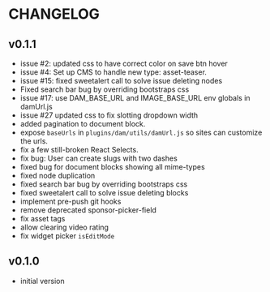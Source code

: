 # CHANGELOG


## v0.1.1
* issue #2: updated css to have correct color on save btn hover
* issue #4: Set up CMS to handle new type: asset-teaser.
* issue #15: fixed sweetalert call to solve issue deleting nodes
* Fixed search bar bug by overriding bootstraps css
* issue #17: use DAM_BASE_URL and IMAGE_BASE_URL env globals in damUrl.js
* issue #27 updated css to fix slotting dropdown width
* added pagination to document block.
* expose `baseUrls` in `plugins/dam/utils/damUrl.js` so sites can customize the urls.
* fix a few still-broken React Selects.
* fix bug: User can create slugs with two dashes
* fixed bug for document blocks showing all mime-types
* fixed node duplication
* fixed search bar bug by overriding bootstraps css
* fixed sweetalert call to solve issue deleting blocks
* implement pre-push git hooks
* remove deprecated sponsor-picker-field
* fix asset tags
* allow clearing video rating
* fix widget picker `isEditMode`


## v0.1.0
* initial version
